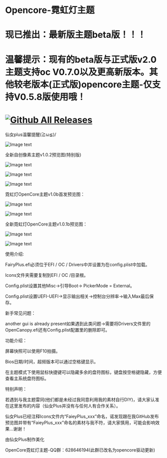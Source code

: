 
# Opencore-霓虹灯主题

# 现已推出：最新版主题beta版！！！

# 温馨提示：现有的beta版与正式版v2.0主题支持oc V0.7.0以及更高新版本。其他较老版本(正式版)opencore主题-仅支持V0.5.8版使用哦！

# [![Github All Releases](https://img.shields.io/badge/%E4%B8%8B%E8%BD%BD-%E9%9C%93%E8%99%B9%E7%81%AFOpencore%E4%B8%BB%E9%A2%98-green)](https://github.com/Fairy-Plus/OpenCoretheme/releases)

仙女plus温馨提醒(≧ω≦)/

![Image text](https://raw.githubusercontent.com/Fairy-Plus/OpenCoretheme/master/It%20is%20forbidden%20to%20stay%20up%20late/DEBA116C-47BC-45D5-AD4F-44501D5336F9.jpeg)

全新自创像素主题v1.0.2预览图(特别版)

![Image text](https://raw.githubusercontent.com/Fairy-Plus/OpenCoretheme/master/%E5%85%A8%E6%96%B0%E8%87%AA%E5%88%9B%E5%83%8F%E7%B4%A0%E4%B8%BB%E9%A2%98%E9%A2%84%E8%A7%88%E5%9B%BE(%E7%89%B9%E5%88%AB%E7%89%88)/%E9%A2%84%E8%A7%88%E5%9B%BE2.png)

![Image text](https://raw.githubusercontent.com/Fairy-Plus/OpenCoretheme/master/%E5%85%A8%E6%96%B0%E8%87%AA%E5%88%9B%E5%83%8F%E7%B4%A0%E4%B8%BB%E9%A2%98%E9%A2%84%E8%A7%88%E5%9B%BE(%E7%89%B9%E5%88%AB%E7%89%88)/%E9%A2%84%E8%A7%88%E5%9B%BE1.png)

![Image text](https://raw.githubusercontent.com/Fairy-Plus/OpenCoretheme/master/%E5%85%A8%E6%96%B0%E8%87%AA%E5%88%9B%E5%83%8F%E7%B4%A0%E4%B8%BB%E9%A2%98%E9%A2%84%E8%A7%88%E5%9B%BE(%E7%89%B9%E5%88%AB%E7%89%88)/%E9%A2%84%E8%A7%88%E5%9B%BE3.png)

霓虹灯OpenCore主题v1.0b首发预览图：

![Image text](https://github.com/Fairy-Plus/OpenCoretheme/blob/master/OC%E9%9C%93%E8%99%B9%E7%81%AF%E4%B8%BB%E9%A2%98v1.0%E9%A6%96%E5%8F%91%E9%A2%84%E8%A7%88%E5%9B%BE/E025B40B-59AE-4170-A1D0-B5BC2025BBEB.png)

![Image text](https://github.com/Fairy-Plus/OpenCoretheme/blob/master/OC%E9%9C%93%E8%99%B9%E7%81%AF%E4%B8%BB%E9%A2%98v1.0%E9%A6%96%E5%8F%91%E9%A2%84%E8%A7%88%E5%9B%BE/F3DB517E-6B7B-489B-86DB-9A53232994C4.png)

全新霓虹灯OpenCore主题v1.0.1b预览图：

![Image text](https://github.com/Fairy-Plus/OpenCoretheme/blob/master/%E5%85%A8%E6%96%B0%E9%9C%93%E8%99%B9%E7%81%AF%E4%B8%BB%E9%A2%98%E9%A2%84%E8%A7%88/67343381-A5B8-4450-B0C3-527561FB2D37.png)

![Image text](https://github.com/Fairy-Plus/OpenCoretheme/blob/master/%E5%85%A8%E6%96%B0%E9%9C%93%E8%99%B9%E7%81%AF%E4%B8%BB%E9%A2%98%E9%A2%84%E8%A7%88/8152886D-30A5-4F82-ADC5-C33E07EFE31F.png)

使用介绍:

FairyPlus.efi必须位于EFI / OC / Drivers中并设置为在config.plist中加载。

Icons文件夹需要复制到EFI / OC /目录根。

Config.plist设置其他Misc->引导Boot-> PickerMode = External。

Config.plist设置UEFI-UEFI->显示输出相关->控制台分辨率->输入Max最后保存。

新手常见问题：

another gui is already present如果遇到此类问题->需要将Drivers文件里的OpenCanopy.efi还有Config.plist配置里的删除即可。

功能介绍：

屏幕快照可以使用F10拍摄。

Bios日期/时间，超频版本可以通过空格键显示。

在主题模式下使用鼠标快捷键可以隐藏多余的盘符图标，键盘按空格键隐藏，方便查看主系统盘符图标。

特别声明：

若遇到与我主题雷同(他们都是未经过我同意利用我的素材自行DIY)，请大家认准在这里发布的内容（仙女Plus并没有与任何人有合作关系）。

仙女Plus已经注释Icons文件内“FaieyPlus_xxx”命名，诺发现跟在我GitHub发布预览图并带有“FaieyPlus_xxx”命名的素材与我不符，请大家慎用，可能会影响效果…谢谢！

由仙女Plus制作美化

OpenCore霓虹灯主题-QQ群：628646194(此群已改名为opencore驱动更新)
